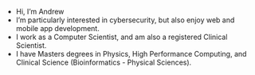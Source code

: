 - Hi, I’m Andrew
- I’m particularly interested in cybersecurity, but also enjoy web and mobile app development. 
- I work as a Computer Scientist, and am also a registered Clinical Scientist.
- I have Masters degrees in Physics, High Performance Computing, and Clinical Science (Bioinformatics - Physical Sciences).
<!---
andrewmcs/andrewmcs is a ✨ special ✨ repository because its `README.md` (this file) appears on your GitHub profile.
You can click the Preview link to take a look at your changes.
--->

